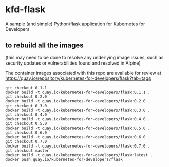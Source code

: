 # kfd-flask

A sample (and simple) Python/flask application for Kubernetes for Developers

## to rebuild all the images

(this may need to be done to resolve any underlying image issues, such
as security updates or vulnerabilities found and resolved in Alpine)

The container images associated with this repo are available for review at
https://quay.io/repository/kubernetes-for-developers/flask?tab=tags

    git checkout 0.1.1
    docker build -t quay.io/kubernetes-for-developers/flask:0.1.1 .
    git checkout 0.2.0
    docker build -t quay.io/kubernetes-for-developers/flask:0.2.0 .
    git checkout 0.3.0
    docker build -t quay.io/kubernetes-for-developers/flask:0.3.0 .
    git checkout 0.4.0
    docker build -t quay.io/kubernetes-for-developers/flask:0.4.0 .
    git checkout 0.5.0
    docker build -t quay.io/kubernetes-for-developers/flask:0.5.0 .
    git checkout 0.6.0
    docker build -t quay.io/kubernetes-for-developers/flask:0.6.0 .
    git checkout 0.7.0
    docker build -t quay.io/kubernetes-for-developers/flask:0.7.0 .
    git checkout master
    docker build -t quay.io/kubernetes-for-developers/flask:latest .
    docker push quay.io/kubernetes-for-developers/flask

